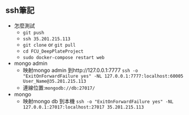 ## ssh筆記
- 怎麼測試
  - `git push`
  - `ssh 35.201.215.113`
  - `git clone` or `git pull`
  - `cd FCU_DeepPlateProject`
  - `sudo docker-compose restart web`
- mongo admin
  -  映射mongo admin 到http://127.0.0.1:7777 `ssh -o "ExitOnForwardFailure yes" -NL 127.0.0.1:7777:localhost:60005 User_Name@35.201.215.113` 
  -  連線位置:`mongodb://db:27017/`
- mongo 
  - 映射mongo db 到本機 `ssh -o "ExitOnForwardFailure yes" -NL 127.0.0.1:27017:localhost:27017 35.201.215.113`
